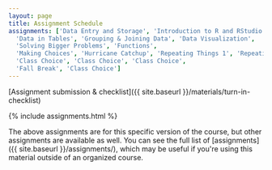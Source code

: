 ```yaml
---
layout: page
title: Assignment Schedule
assignments: ['Data Entry and Storage', 'Introduction to R and RStudio',
  'Data in Tables', 'Grouping & Joining Data', 'Data Visualization',
  'Solving Bigger Problems', 'Functions',
  'Making Choices', 'Hurricane Catchup', 'Repeating Things 1', 'Repeating Things 2', 
  'Class Choice', 'Class Choice', 'Class Choice',
  'Fall Break', 'Class Choice']
---
```


[Assignment submission & checklist]({{ site.baseurl }}/materials/turn-in-checklist)

{% include assignments.html %}

The above assignments are for this specific version of the course, but other
assignments are available as well. You can see the full list of
[assignments]({{ site.baseurl }}/assignments/), which may be useful if you're using this material
outside of an organized course.

<!-- Schedule Management
- Update the `assignments:` list with `title:` from `assignments/` files. 
- Add 'Template' to `assignments:` to view the course template from `docs/`. 
- The remaining content should be left AS IS.
-->
